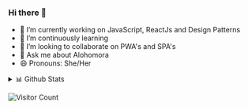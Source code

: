 ### Hi there 👋

<!--
**KshitijRaj09/KshitijRaj09** is a ✨ _special_ ✨ repository because its `README.md` (this file) appears on your GitHub profile.

Here are some ideas to get you started:

- 🔭 I’m currently working on ...
- 🌱 I’m currently learning ...
- 👯 I’m looking to collaborate on ...
- 🤔 I’m looking for help with ...
- 💬 Ask me about ...
- 📫 How to reach me: ...
- 😄 Pronouns: ...
- ⚡ Fun fact: ...
-->
- 🔭 I’m currently working on JavaScript, ReactJs and Design Patterns
- 🌱 I’m continuously learning 
- 👯 I’m looking to collaborate on PWA's and SPA's
- 💬 Ask me about Alohomora
- 😄 Pronouns: She/Her
<details>
<summary>📊 Github Stats</summary>
</details>


 ![Visitor Count](https://profile-counter.glitch.me/{Deep1Shikha}/count.svg)
